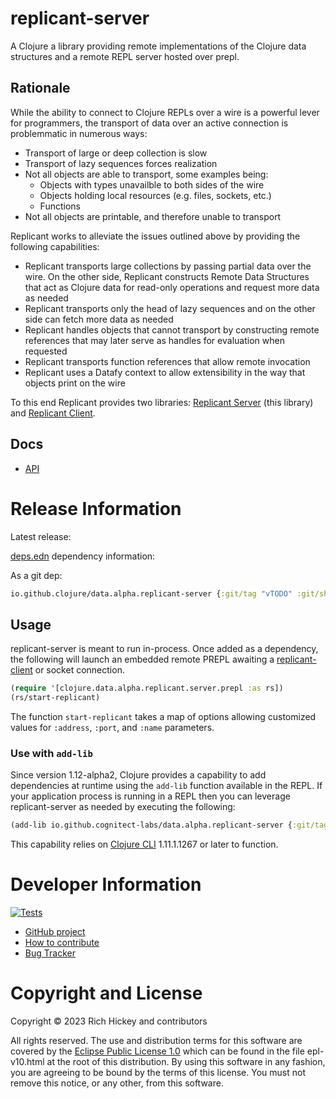 # replicant-server

A Clojure a library providing remote implementations of the Clojure data structures and a remote REPL server hosted over prepl.

## Rationale

While the ability to connect to Clojure REPLs over a wire is a powerful lever for programmers, the transport of data over an active connection is problemmatic in numerous ways:

- Transport of large or deep collection is slow
- Transport of lazy sequences forces realization
- Not all objects are able to transport, some examples being:
  - Objects with types unavailble to both sides of the wire
  - Objects holding local resources (e.g. files, sockets, etc.)
  - Functions
- Not all objects are printable, and therefore unable to transport

Replicant works to alleviate the issues outlined above by providing the following capabilities:

- Replicant transports large collections by passing partial data over the wire. On the other side, Replicant constructs Remote Data Structures that act as Clojure data for read-only operations and request more data as needed
- Replicant transports only the head of lazy sequences and on the other side can fetch more data as needed
- Replicant handles objects that cannot transport by constructing remote references that may later serve as handles for evaluation when requested
- Replicant transports function references that allow remote invocation
- Replicant uses a Datafy context to allow extensibility in the way that objects print on the wire

To this end Replicant provides two libraries: [Replicant Server](https://github.com/clojure/data.alpha.replicant-server) (this library) and [Replicant Client](https://github.com/clojure/data.alpha.replicant-client).

## Docs

* [API](https://clojure.github.io/replicant-server)

# Release Information

Latest release:

[deps.edn](https://clojure.org/reference/deps_and_cli) dependency information:

As a git dep:

```clojure
io.github.clojure/data.alpha.replicant-server {:git/tag "vTODO" :git/sha "TODO"}
``` 

## Usage

replicant-server is meant to run in-process. Once added as a dependency, the following will launch an embedded remote PREPL awaiting a [replicant-client](https://github.com/clojure/data.alpha.replicant-client) or socket connection.

```clojure
(require '[clojure.data.alpha.replicant.server.prepl :as rs])
(rs/start-replicant)
```

The function `start-replicant` takes a map of options allowing customized values for `:address`, `:port`, and `:name` parameters.

### Use with `add-lib`

Since version 1.12-alpha2, Clojure provides a capability to add dependencies at runtime using the `add-lib` function available in the REPL. If your application process is running in a REPL then you can leverage replicant-server as needed by executing the following:

```clojure
(add-lib io.github.cognitect-labs/data.alpha.replicant-server {:git/tag "vTODO" :git/sha "TODO"})
```

This capability relies on [Clojure CLI](https://clojure.org/guides/deps_and_cli) 1.11.1.1267 or later to function. 

# Developer Information

[![Tests](https://github.com/clojure/replicant-server/actions/workflows/ci.yml/badge.svg)](https://github.com/clojure/data.alpha.replicant-server/actions/workflows/ci.yml)

* [GitHub project](https://github.com/clojure/replicant-server)
* [How to contribute](https://clojure.org/community/contributing)
* [Bug Tracker](https://clojure.atlassian.net/browse/RSERVER)

# Copyright and License

Copyright © 2023 Rich Hickey and contributors

All rights reserved. The use and
distribution terms for this software are covered by the
[Eclipse Public License 1.0] which can be found in the file
epl-v10.html at the root of this distribution. By using this software
in any fashion, you are agreeing to be bound by the terms of this
license. You must not remove this notice, or any other, from this
software.

[Eclipse Public License 1.0]: http://opensource.org/licenses/eclipse-1.0.php

